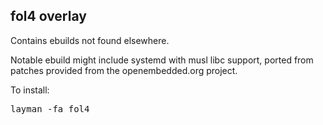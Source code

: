 fol4 overlay
------------
Contains ebuilds not found elsewhere.

Notable ebuild might include systemd with musl libc support, ported from patches provided from the openembedded.org project.

To install:
<pre>layman -fa fol4</pre>
